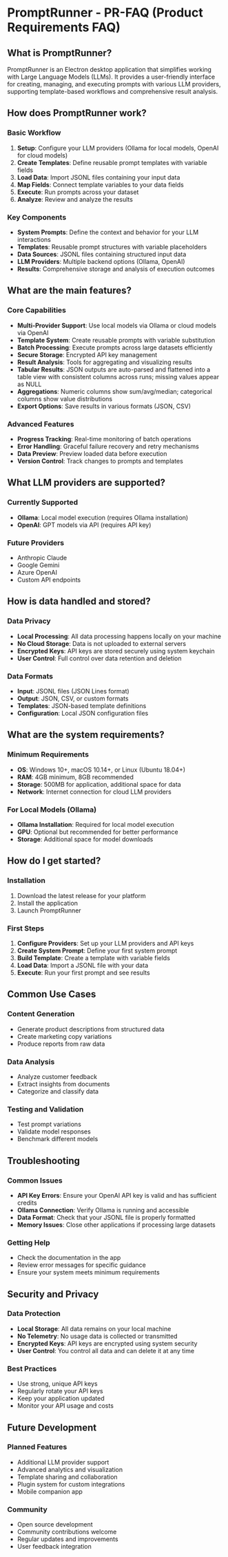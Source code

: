 # PromptRunner - PR-FAQ (Product Requirements FAQ)

## What is PromptRunner?
PromptRunner is an Electron desktop application that simplifies working with Large Language Models (LLMs). It provides a user-friendly interface for creating, managing, and executing prompts with various LLM providers, supporting template-based workflows and comprehensive result analysis.

## How does PromptRunner work?

### Basic Workflow
1. **Setup**: Configure your LLM providers (Ollama for local models, OpenAI for cloud models)
2. **Create Templates**: Define reusable prompt templates with variable fields
3. **Load Data**: Import JSONL files containing your input data
4. **Map Fields**: Connect template variables to your data fields
5. **Execute**: Run prompts across your dataset
6. **Analyze**: Review and analyze the results

### Key Components
- **System Prompts**: Define the context and behavior for your LLM interactions
- **Templates**: Reusable prompt structures with variable placeholders
- **Data Sources**: JSONL files containing structured input data
- **LLM Providers**: Multiple backend options (Ollama, OpenAI)
- **Results**: Comprehensive storage and analysis of execution outcomes

## What are the main features?

### Core Capabilities
- **Multi-Provider Support**: Use local models via Ollama or cloud models via OpenAI
- **Template System**: Create reusable prompts with variable substitution
- **Batch Processing**: Execute prompts across large datasets efficiently
- **Secure Storage**: Encrypted API key management
- **Result Analysis**: Tools for aggregating and visualizing results
- **Tabular Results**: JSON outputs are auto-parsed and flattened into a table view with consistent columns across runs; missing values appear as NULL
- **Aggregations**: Numeric columns show sum/avg/median; categorical columns show value distributions
- **Export Options**: Save results in various formats (JSON, CSV)

### Advanced Features
- **Progress Tracking**: Real-time monitoring of batch operations
- **Error Handling**: Graceful failure recovery and retry mechanisms
- **Data Preview**: Preview loaded data before execution
- **Version Control**: Track changes to prompts and templates

## What LLM providers are supported?

### Currently Supported
- **Ollama**: Local model execution (requires Ollama installation)
- **OpenAI**: GPT models via API (requires API key)

### Future Providers
- Anthropic Claude
- Google Gemini
- Azure OpenAI
- Custom API endpoints

## How is data handled and stored?

### Data Privacy
- **Local Processing**: All data processing happens locally on your machine
- **No Cloud Storage**: Data is not uploaded to external servers
- **Encrypted Keys**: API keys are stored securely using system keychain
- **User Control**: Full control over data retention and deletion

### Data Formats
- **Input**: JSONL files (JSON Lines format)
- **Output**: JSON, CSV, or custom formats
- **Templates**: JSON-based template definitions
- **Configuration**: Local JSON configuration files

## What are the system requirements?

### Minimum Requirements
- **OS**: Windows 10+, macOS 10.14+, or Linux (Ubuntu 18.04+)
- **RAM**: 4GB minimum, 8GB recommended
- **Storage**: 500MB for application, additional space for data
- **Network**: Internet connection for cloud LLM providers

### For Local Models (Ollama)
- **Ollama Installation**: Required for local model execution
- **GPU**: Optional but recommended for better performance
- **Storage**: Additional space for model downloads

## How do I get started?

### Installation
1. Download the latest release for your platform
2. Install the application
3. Launch PromptRunner

### First Steps
1. **Configure Providers**: Set up your LLM providers and API keys
2. **Create System Prompt**: Define your first system prompt
3. **Build Template**: Create a template with variable fields
4. **Load Data**: Import a JSONL file with your data
5. **Execute**: Run your first prompt and see results

## Common Use Cases

### Content Generation
- Generate product descriptions from structured data
- Create marketing copy variations
- Produce reports from raw data

### Data Analysis
- Analyze customer feedback
- Extract insights from documents
- Categorize and classify data

### Testing and Validation
- Test prompt variations
- Validate model responses
- Benchmark different models

## Troubleshooting

### Common Issues
- **API Key Errors**: Ensure your OpenAI API key is valid and has sufficient credits
- **Ollama Connection**: Verify Ollama is running and accessible
- **Data Format**: Check that your JSONL file is properly formatted
- **Memory Issues**: Close other applications if processing large datasets

### Getting Help
- Check the documentation in the app
- Review error messages for specific guidance
- Ensure your system meets minimum requirements

## Security and Privacy

### Data Protection
- **Local Storage**: All data remains on your local machine
- **No Telemetry**: No usage data is collected or transmitted
- **Encrypted Keys**: API keys are encrypted using system security
- **User Control**: You control all data and can delete it at any time

### Best Practices
- Use strong, unique API keys
- Regularly rotate your API keys
- Keep your application updated
- Monitor your API usage and costs

## Future Development

### Planned Features
- Additional LLM provider support
- Advanced analytics and visualization
- Template sharing and collaboration
- Plugin system for custom integrations
- Mobile companion app

### Community
- Open source development
- Community contributions welcome
- Regular updates and improvements
- User feedback integration
